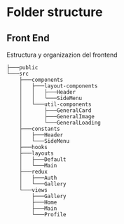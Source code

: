 # Folder structure

## Front End 
Estructura y organizazion del frontend 

    ├───public
    └───src
        ├───components
        │   ├───layout-components
        │   │   ├───Header
        │   │   └───SideMenu
        │   └───util-components
        │       ├───GeneralCard
        │       ├───GeneralImage
        │       └───GeneralLoading
        ├───constants
        │   ├───Header
        │   └───SideMenu
        ├───hooks
        ├───layouts
        │   ├───Default
        │   └───Main
        ├───redux
        │   ├───Auth
        │   └───Gallery
        └───views
            ├───Gallery
            ├───Home
            ├───Main
            └───Profile

